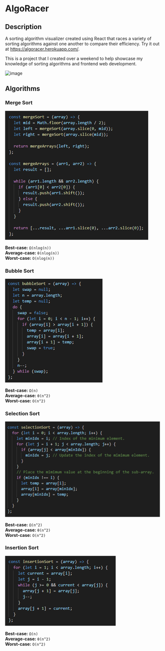 # AlgoRacer

## Description

A sorting algorithm visualizer created using React that races a variety of sorting algorithms against one another to compare their efficiency. Try it out at https://algoracer.herokuapp.com/.

This is a project that I created over a weekend to help showcase my knowledge of sorting algorithms and frontend web development.

![image](https://user-images.githubusercontent.com/53918631/132463283-f9732106-f048-432c-84ad-55c2e9fd1beb.png)

## Algorithms

### Merge Sort

![](mergeSort.png)

**Best-case:** `Ω(nlog(n))`  
**Average-case:** `θ(nlog(n))`  
**Worst-case:** `O(nlog(n))`

### Bubble Sort

![](bubbleSort.png)

**Best-case:** `Ω(n)`  
**Average-case:** `θ(n^2)`  
**Worst-case:** `O(n^2)`

### Selection Sort

![](selectionSort.png)

**Best-case:** `Ω(n^2)`  
**Average-case:** `θ(n^2)`  
**Worst-case:** `O(n^2)`

### Insertion Sort

![](insertionSort.png)

**Best-case:** `Ω(n)`  
**Average-case:** `θ(n^2)`  
**Worst-case:** `O(n^2)`
